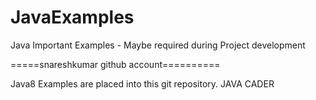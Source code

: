 # JavaExamples
Java Important Examples - Maybe required during Project development


=====snareshkumar github account==========

Java8 Examples are placed into this git repository. JAVA CADER
